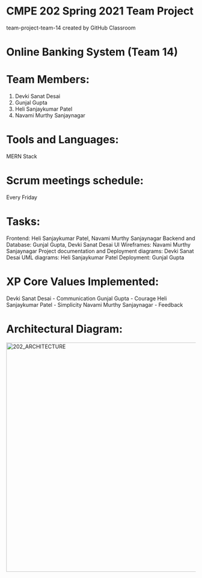 # CMPE 202 Spring 2021 Team Project
team-project-team-14 created by GitHub Classroom

# Online Banking System (Team 14)

# Team Members:
1. Devki Sanat Desai
2. Gunjal Gupta
3. Heli Sanjaykumar Patel
4. Navami Murthy Sanjaynagar

# Tools and Languages:
MERN Stack

# Scrum meetings schedule:
Every Friday

# Tasks:
Frontend: Heli Sanjaykumar Patel, Navami Murthy Sanjaynagar
Backend and Database: Gunjal Gupta, Devki Sanat Desai
UI Wireframes: Navami Murthy Sanjaynagar
Project documentation and Deployment diagrams: Devki Sanat Desai
UML diagrams: Heli Sanjaykumar Patel
Deployment: Gunjal Gupta

# XP Core Values Implemented:
Devki Sanat Desai - Communication
Gunjal Gupta - Courage
Heli Sanjaykumar Patel - Simplicity
Navami Murthy Sanjaynagar - Feedback

# Architectural Diagram:

<img width="610" alt="202_ARCHITECTURE" src="https://user-images.githubusercontent.com/78130620/117390996-fb108c00-aea3-11eb-9e1d-3eb01793d210.png">

